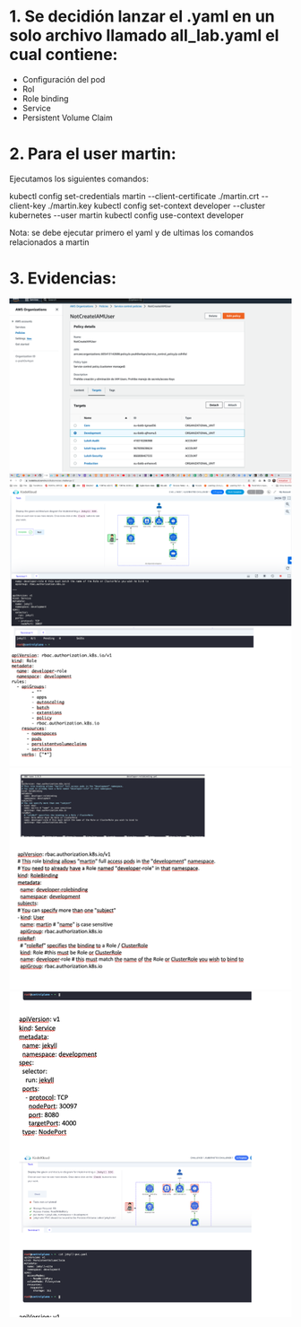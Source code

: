 # 1. Se decidión lanzar el .yaml en un solo archivo llamado all_lab.yaml el cual contiene:
- Configuración del pod
- Rol
- Role binding
- Service
- Persistent Volume Claim

# 2. Para el user martin:
Ejecutamos los siguientes comandos:

kubectl config set-credentials martin --client-certificate ./martin.crt --client-key ./martin.key
kubectl config set-context developer --cluster kubernetes --user martin
kubectl config use-context developer

Nota: se debe ejecutar primero el yaml y de ultimas los comandos relacionados a martin

# 3. Evidencias:

![](assets/kub-1-1.png)
![](assets/kub-1-2.png)
![](assets/kub-1-3.png)
![](assets/kub-1-4.png)
![](assets/kub-1-5.png)
